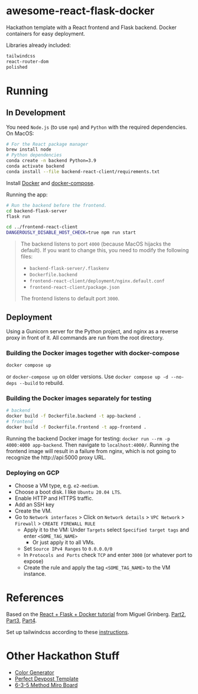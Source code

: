 # awesome-react-flask-docker
Hackathon template with a React frontend and Flask backend. Docker containers for easy deployment.

Libraries already included:
```bash
tailwindcss
react-router-dom
polished
```

# Running

## In Development

You need `Node.js` (to use `npm`) and `Python` with the required dependencies. On MacOS:
```bash
# For the React package manager
brew install node
# Python dependencies
conda create -n backend Python=3.9
conda activate backend
conda install --file backend-react-client/requirements.txt
```

Install [Docker](https://docs.docker.com/engine/install/ubuntu/#install-using-the-repository) and [docker-compose](https://docs.docker.com/compose/install/linux/#install-using-the-repository).

Running the app:

```bash
# Run the backend before the frontend.
cd backend-flask-server
flask run

cd ../frontend-react-client
DANGEROUSLY_DISABLE_HOST_CHECK=true npm run start
```

> The backend listens to port `4000` (because MacOS hijacks the default). If you want to change this, you need to modify the following files:
>- `backend-flask-server/.flaskenv`
>- `Dockerfile.backend`
>- `frontend-react-client/deployment/nginx.default.conf`
>- `frontend-react-client/package.json`
> 
> The frontend listens to default port `3000`.

## Deployment

Using a Gunicorn server for the Python project, and nginx as a reverse proxy in front of it. All commands are run from the root directory.

### Building the Docker images together with docker-compose

```bash
docker compose up
```

or `docker-compose up` on older versions. Use `docker compose up -d --no-deps --build` to rebuild.

### Building the Docker images separately for testing
```bash
# backend
docker build -f Dockerfile.backend -t app-backend .
# frontend
docker build -f Dockerfile.frontend -t app-frontend .
```
Running the backend Docker image for testing: `docker run --rm -p 4000:4000 app-backend`. Then navigate to `localhost:4000/`. Running the frontend image will result in a failure from nginx, which is not going to recognize the http://api:5000 proxy URL.

### Deploying on GCP

- Choose a VM type, e.g. `e2-medium`.
- Choose a boot disk. I like `Ubuntu 20.04 LTS`.
- Enable HTTP and HTTPS traffic.
- Add an SSH key
- Create the VM.
- Go to `Network interfaces` > Click on `Network details` > `VPC Network` > `Firewall` > `CREATE FIREWALL RULE`
    - Apply it to the VM: Under `Targets` select `Specified target tags` and enter `<SOME_TAG_NAME>`
        - Or just apply it to all VMs.
    - Set `Source IPv4 Ranges` to `0.0.0.0/0`
    - In `Protocols and Ports` check `TCP` and enter `3000` (or whatever port to expose)
    - Create the rule and apply the tag `<SOME_TAG_NAME>` to the VM instance.

# References

Based on the [React + Flask + Docker tutorial](https://blog.miguelgrinberg.com/post/how-to-create-a-react--flask-project) from Miguel Grinberg. [Part2](https://blog.miguelgrinberg.com/post/how-to-deploy-a-react--flask-project), [Part3](https://blog.miguelgrinberg.com/post/how-to-deploy-a-react-router-flask-application), [Part4](https://blog.miguelgrinberg.com/post/how-to-dockerize-a-react-flask-project).

Set up tailwindcss according to these [instructions](https://tailwindcss.com/docs/guides/create-react-app).


# Other Hackathon Stuff

- [Color Generator](https://coolors.co)
- [Perfect Devpost Template](https://devpost.com/software/example-template-submission)
- [6-3-5 Method Miro Board](https://miro.com/miroverse/635-method-6-people-3-ideas-5-minutes/)
